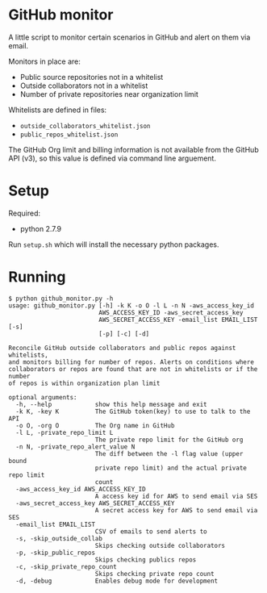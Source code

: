 # GitHub monitor

A little script to monitor certain scenarios in GitHub and alert on them via email.

Monitors in place are:
- Public source repositories not in a whitelist
- Outside collaborators not in a whitelist
- Number of private repositories near organization limit

Whitelists are defined in files:
- `outside_collaborators_whitelist.json`
- `public_repos_whitelist.json`

The GitHub Org limit and billing information is not available from the GitHub API (v3), so this value is defined via command line arguement.

# Setup

Required:
- python 2.7.9

Run `setup.sh` which will install the necessary python packages.

# Running

```
$ python github_monitor.py -h
usage: github_monitor.py [-h] -k K -o O -l L -n N -aws_access_key_id
                         AWS_ACCESS_KEY_ID -aws_secret_access_key
                         AWS_SECRET_ACCESS_KEY -email_list EMAIL_LIST [-s]
                         [-p] [-c] [-d]

Reconcile GitHub outside collaborators and public repos against whitelists,
and monitors billing for number of repos. Alerts on conditions where
collaborators or repos are found that are not in whitelists or if the number
of repos is within organization plan limit

optional arguments:
  -h, --help            show this help message and exit
  -k K, -key K          The GitHub token(key) to use to talk to the API
  -o O, -org O          The Org name in GitHub
  -l L, -private_repo_limit L
                        The private repo limit for the GitHub org
  -n N, -private_repo_alert_value N
                        The diff between the -l flag value (upper bound
                        private repo limit) and the actual private repo limit
                        count
  -aws_access_key_id AWS_ACCESS_KEY_ID
                        A access key id for AWS to send email via SES
  -aws_secret_access_key AWS_SECRET_ACCESS_KEY
                        A secret access key for AWS to send email via SES
  -email_list EMAIL_LIST
                        CSV of emails to send alerts to
  -s, -skip_outside_collab
                        Skips checking outside collaborators
  -p, -skip_public_repos
                        Skips checking publics repos
  -c, -skip_private_repo_count
                        Skips checking private repo count
  -d, -debug            Enables debug mode for development
```
